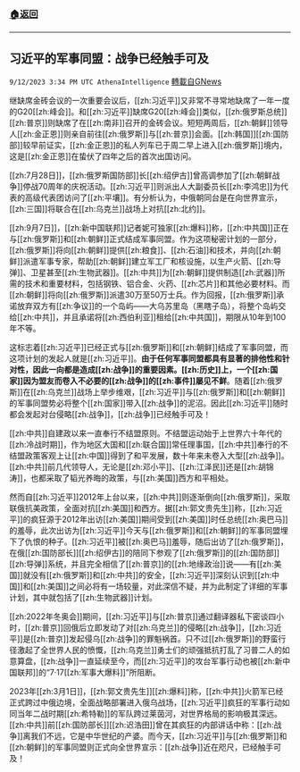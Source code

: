 ###  [:house:返回](README.md)
---


## 习近平的军事同盟：战争已经触手可及
`9/12/2023 3:34 PM UTC AthenaIntelligence` [轉載自GNews](https://gnews.org/articles/1681046)

继缺席金砖会议的一次重要会议后，[[zh:习近平]]又非常不寻常地缺席了一年一度的G20[[zh:峰会]]。和[[zh:习近平]]缺席G20[[zh:峰会]]类似，[[zh:俄罗斯总统]][[zh:普京]]则缺席了在[[zh:南非]]召开的金砖会议。短短两周后，[[zh:朝鲜]]领导人[[zh:金正恩]]则亲自前往[[zh:俄罗斯]]与[[zh:普京]]会面。[[zh:韩国]][[zh:国防部]]较早前证实，[[zh:金正恩]]的私人列车已于周二早上进入[[zh:俄罗斯]]境内，这是[[zh:金正恩]]在蛰伏了四年之后的首次出国访问。

[[zh:7月28日]]，[[zh:俄罗斯国防部]]长[[zh:绍伊古]]曾高调参加了[[zh:朝鲜战争]]停战70周年的庆祝活动。[[zh:习近平]]则派出人大副委员长[[zh:李鸿忠]]为代表的高级代表团访问了[[zh:平壤]]。有分析认为，中俄朝同台是在向世界宣示，[[zh:三国]]将联合在[[zh:乌克兰]]战场上对抗[[zh:北约]]。

[[zh:9月7日]]，[[zh:新中国联邦]]记者妮可独家[[zh:爆料]]称，[[zh:中共国]]正在与[[zh:俄罗斯]]和[[zh:朝鲜]]正式结成军事同盟。作为这项秘密计划的一部分，[[zh:俄罗斯]]将向[[zh:朝鲜]]提供[[zh:粮食]]、[[zh:石油]]和技术，并向[[zh:朝鲜]]派遣军事专家，帮助[[zh:朝鲜]]建立军工厂和核设施，以生产火箭、[[zh:导弹]]、卫星甚至[[zh:生物武器]]。[[zh:中共]]为[[zh:朝鲜]]提供制造[[zh:武器]]所需的技术和重要材料，包括钢铁、铝合金、火药、[[zh:芯片]]和其他必要材料。而[[zh:朝鲜]]将向[[zh:俄罗斯]]派遣30万至50万士兵。作为回报，[[zh:俄罗斯]]承诺放弃双方有[[zh:争议]]的一个岛屿——大乌苏里岛（黑瞎子岛），将整个岛屿交给[[zh:中共]]，并且承诺将[[zh:西伯利亚]]租给[[zh:中共国]]，期限从10年到100年不等。

这标志着[[zh:习近平]]已经正式与[[zh:俄罗斯]]和[[zh:朝鲜]]结成了军事同盟，而这项计划的发起人就是[[zh:习近平]]。**由于任何军事同盟都具有显著的排他性和针对性，因此一向都是造成[[zh:战争]]的重要因素。[[zh:历史]]上，一个[[zh:国家]]因为盟友而卷入不必要的[[zh:战争]]的[[zh:事件]]屡见不鲜**。随着[[zh:俄罗斯]]在[[zh:乌克兰]]战场上举步维艰，[[zh:习近平]]与[[zh:俄罗斯]]和[[zh:朝鲜]]的军事同盟势必将整个[[zh:国家]]带入[[zh:战争]]的泥沼。因此[[zh:习近平]]随时都会发起对台侵略[[zh:战争]]，[[zh:战争]]已经触手可及！

[[zh:中共]]自建政以来一直奉行不结盟原则。不结盟运动始于上世界六十年代的[[zh:冷战时期]]，作为地区大国和[[zh:联合国]]常任理事国，[[zh:中共]]奉行的不结盟政策客观上让[[zh:中国]]得到了和平发展，数十年来未卷入大型[[zh:战争]]。[[zh:中共]]前几代领导人，无论是[[zh:邓小平]]、[[zh:江泽民]]还是[[zh:胡锦涛]]，也都采取了韬光养晦的政策，与[[zh:美国]]西方和平相处。

然而自[[zh:习近平]]2012年上台以来，[[zh:中共]]则逐渐倒向[[zh:俄罗斯]]，采取联俄抗美政策，全面对抗[[zh:美国]]和西方。据[[zh:郭文贵先生]]称，[[zh:习近平]]的疯狂源于2012年出访[[zh:美国]]期间受到[[zh:美国]]时任总统[[zh:奥巴马]]的羞辱，此次出访为[[zh:习近平]]今天与[[zh:俄罗斯]]和[[zh:朝鲜]]的军事同盟埋下了仇恨的种子。[[zh:习近平]]被[[zh:奥巴马]]羞辱，随后出访了[[zh:俄罗斯]]，在俄[[zh:国防部长]][[zh:绍伊古]]的陪同下参观了[[zh:俄罗斯]]的[[zh:国防部]][[zh:导弹]]系统，并且完全相信了[[zh:普京]]的[[zh:地缘政治]]说——有[[zh:美国]]就没有[[zh:俄罗斯]]和[[zh:中共]]的安全，[[zh:习近平]]深刻认识到[[zh:中国]]和[[zh:美国]]之间必将有一场较量，对此深信不疑，并为此制定了详细的军事计划，其中就包括了[[zh:生物武器]]计划。

[[zh:2022年冬奥会]]期间，[[zh:习近平]]与[[zh:普京]]通过翻译器私下密谈四小时，[[zh:普京]]回俄后立即发动了对[[zh:乌克兰]]的侵略[[zh:战争]]，[[zh:习近平]]是[[zh:普京]]发起侵乌[[zh:战争]]的罪魁祸首。只不过[[zh:俄罗斯]]的野蛮行径激起了全世界人民的愤慨，[[zh:乌克兰]]勇士们的顽强抵抗打乱了习普二人的如意算盘，[[zh:战争]]一直延续至今，而[[zh:习近平]]的攻台军事行动也被[[zh:新中国联邦]]的“7·17[[zh:军事大爆料]]”所阻断。

2023年[[zh:3月1日]]，[[zh:郭文贵先生]][[zh:爆料]]称，[[zh:中共]]火箭军已经正式跨过中俄边境，全面战略部署进入俄乌战场，[[zh:习近平]]疯狂的军事行动如同当年二战时期[[zh:希特勒]]的军队跨过莱茵河，对世界格局的影响极其深远。[[zh:中共]]前[[zh:国防部长]][[zh:迟浩田]]曾在其疯狂的内部讲话中称：[[zh:战争]]离我们不远，它是中华世纪的产婆。而今天，[[zh:习近平]]与[[zh:俄罗斯]]和[[zh:朝鲜]]的军事同盟则正式向全世界宣示：[[zh:战争]]近在咫尺，已经触手可及！
